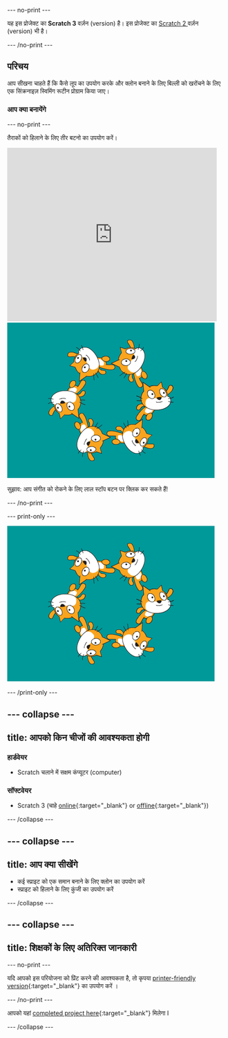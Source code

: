 --- no-print ---

यह इस प्रोजेक्ट का **Scratch 3** वर्ज़न (version) है। इस प्रोजेक्ट का  [ Scratch 2 ](https://projects.raspberrypi.org/en/projects/synchronised-swimming-scratch2) वर्ज़न (version) भी है।

--- /no-print ---

## परिचय

आप सीखना चाहते हैं कि कैसे लूप का उपयोग करके और क्लोन बनाने के लिए बिल्ली को खरोंचने के लिए एक सिंक्रनाइज़ स्विमिंग रूटीन प्रोग्राम किया जाए।

### आप क्या बनायेंगे

--- no-print ---

तैराकों को हिलाने के लिए तीर बटनो का उपयोग करें।

<div class="scratch-preview">
  <iframe allowtransparency="true" width="485" height="402" src="https://scratch.mit.edu/projects/embed/113149575/?autostart=false" frameborder="0" scrolling="no">></iframe>
  <img src="images/swim-final.png">
</div>

सुझाव: आप संगीत को रोकने के लिए लाल स्टॉप बटन पर क्लिक कर सकते हैं!

--- /no-print ---

--- print-only ---

![पूरा प्रोजेक्ट](images/swim-final.png)

--- /print-only ---

--- collapse ---
---
title: आपको किन चीजों की आवश्यकता होगी
---

### हार्डवेयर

+ Scratch चलाने में सक्षम कंप्यूटर (computer)

### सॉफ्टवेयर

+ Scratch 3 (चाहे [online](http://rpf.io/scratchon){:target="_blank"} or [offline](http://rpf.io/scratchoff){:target="_blank"})

--- /collapse ---

--- collapse ---
---
title: आप क्या सीखेंगे
---

- कई स्प्राइट को एक समान बनाने के लिए क्लोन का उपयोग करें
- स्प्राइट को हिलाने के लिए कुंजी का उपयोग करें

--- /collapse ---

--- collapse ---
---
title: शिक्षकों के लिए अतिरिक्त जानकारी
---

--- no-print ---

यदि आपको इस परियोजना को प्रिंट करने की आवश्यकता है, तो कृपया [printer-friendly version](https://projects.raspberrypi.org/en/projects/synchronised-swimming/print){:target="_blank"} का उपयोग करें ।

--- /no-print ---

आपको यहां [completed project here](http://rpf.io/p/en/synchronised-swimming-get){:target="_blank"} मिलेगा I

--- /collapse ---

